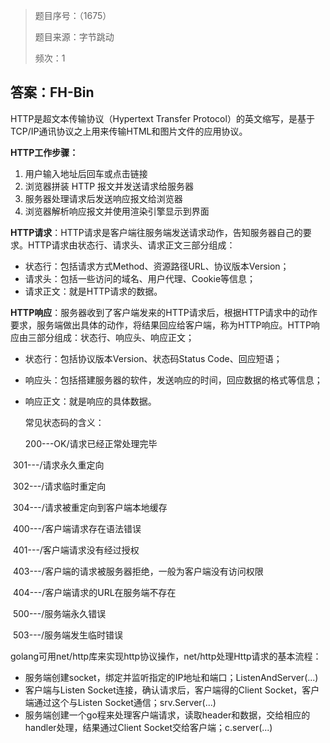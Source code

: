 > 题目序号：（1675）
>
> 题目来源：字节跳动
>
> 频次：1

## 答案：FH-Bin

HTTP是超文本传输协议（Hypertext Transfer Protocol）的英文缩写，是基于TCP/IP通讯协议之上用来传输HTML和图片文件的应用协议。

**HTTP工作步骤：**

1. 用户输入地址后回车或点击链接
2. 浏览器拼装 HTTP     报文并发送请求给服务器
3. 服务器处理请求后发送响应报文给浏览器
4. 浏览器解析响应报文并使用渲染引擎显示到界面

**HTTP请求**：HTTP请求是客户端往服务端发送请求动作，告知服务器自己的要求。HTTP请求由状态行、请求头、请求正文三部分组成：

- 状态行：包括请求方式Method、资源路径URL、协议版本Version；
- 请求头：包括一些访问的域名、用户代理、Cookie等信息；
- 请求正文：就是HTTP请求的数据。

**HTTP响应**：服务器收到了客户端发来的HTTP请求后，根据HTTP请求中的动作要求，服务端做出具体的动作，将结果回应给客户端，称为HTTP响应。HTTP响应由三部分组成：状态行、响应头、响应正文；

- 状态行：包括协议版本Version、状态码Status Code、回应短语；

- 响应头：包括搭建服务器的软件，发送响应的时间，回应数据的格式等信息；

- 响应正文：就是响应的具体数据。

  常见状态码的含义：

    200---OK/请求已经正常处理完毕

​    301---/请求永久重定向

​    302---/请求临时重定向

​    304---/请求被重定向到客户端本地缓存

​    400---/客户端请求存在语法错误

​    401---/客户端请求没有经过授权

​    403---/客户端的请求被服务器拒绝，一般为客户端没有访问权限

​    404---/客户端请求的URL在服务端不存在

​    500---/服务端永久错误

​    503---/服务端发生临时错误

golang可用net/http库来实现http协议操作，net/http处理Http请求的基本流程：

- 服务端创建socket，绑定并监听指定的IP地址和端口；ListenAndServer(...)
- 客户端与Listen Socket连接，确认请求后，客户端得的Client Socket，客户端通过这个与Listen Socket通信；srv.Server(...)
- 服务端创建一个go程来处理客户端请求，读取header和数据，交给相应的handler处理，结果通过Client Socket交给客户端；c.server(...)

